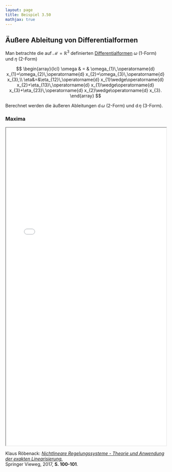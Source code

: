 ```yaml
---
layout: page
title: Beispiel 3.50
mathjax: true
---
```


## Äußere Ableitung von Differentialformen

Man betrachte die auf $\mathcal{M}=\mathbb{R}^{3}$
definierten [Differentialformen](https://de.wikipedia.org/wiki/Differentialform) $\omega$ (1-Form) und $\eta$ (2-Form)

$$
\begin{array}{lcl}
\omega & = & \omega_{1}\,\operatorname{d} x_{1}+\omega_{2}\,\operatorname{d} x_{2}+\omega_{3}\,\operatorname{d} x_{3},\\
\eta&=&\eta_{12}\,\operatorname{d} x_{1}\wedge\operatorname{d} x_{2}+\eta_{13}\,\operatorname{d} x_{1}\wedge\operatorname{d} x_{3}+\eta_{23}\,\operatorname{d} x_{2}\wedge\operatorname{d} x_{3}.
\end{array}
$$

Berechnet werden die äußeren Ableitungen $\operatorname{d}\omega$ (2-Form) und $\operatorname{d} \eta$ (3-Form).

### Maxima

<iframe src="Formen_Ableitung.html" width="100%" height="1000"></iframe>

Klaus Röbenack:
[*Nichtlineare Regelungssysteme - Theorie und Anwendung der exakten Linearisierung.*](https://link.springer.com/book/10.1007/978-3-662-44091-9)   
Springer Vieweg, 2017, **S. 100-101**.
